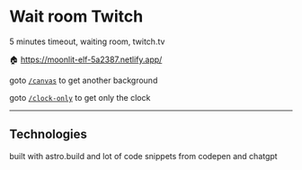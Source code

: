 # Wait room Twitch

5 minutes timeout, waiting room, twitch.tv

🏠 https://moonlit-elf-5a2387.netlify.app/

goto [`/canvas`](https://moonlit-elf-5a2387.netlify.app/canvas) to get another background

goto [`/clock-only`](https://moonlit-elf-5a2387.netlify.app/clock-only) to get only the clock

---

## Technologies

built with astro.build and lot of code snippets from codepen and chatgpt